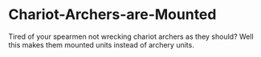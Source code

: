 # Chariot-Archers-are-Mounted
Tired of your spearmen not wrecking chariot archers as they should? Well this makes them mounted units instead of archery units.
